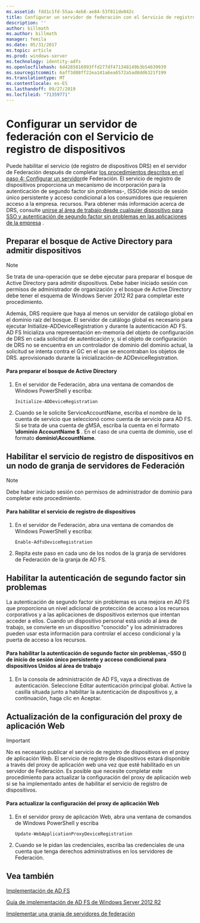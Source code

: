 ```yaml
---
ms.assetid: fdd1c1fd-55aa-4eb8-ae84-53f811de042c
title: Configurar un servidor de federación con el Servicio de registro de dispositivos
description: ''
author: billmath
ms.author: billmath
manager: femila
ms.date: 05/31/2017
ms.topic: article
ms.prod: windows-server
ms.technology: identity-adfs
ms.openlocfilehash: 6d4285816993ffd277df471348149b3b54039939
ms.sourcegitcommit: 6aff3d88ff22ea141a6ea6572a5ad8dd6321f199
ms.translationtype: MT
ms.contentlocale: es-ES
ms.lasthandoff: 09/27/2019
ms.locfileid: "71359771"
---
```

# <a name="configure-a-federation-server-with-device-registration-service"></a>Configurar un servidor de federación con el Servicio de registro de dispositivos

Puede habilitar el servicio \(de registro de dispositivos DRS\) en el servidor de Federación después de completar [los procedimientos descritos en el paso 4: Configurar un servidor](https://technet.microsoft.com/library/dn303424.aspx)de Federación. El servicio de registro de dispositivos proporciona un mecanismo de incorporación para la autenticación de segundo factor sin problemas\-, \(SSO\)de inicio de sesión único persistente y acceso condicional a los consumidores que requieren acceso a la empresa. recursos. Para obtener más información acerca de DRS, consulte [unirse al área de trabajo desde cualquier dispositivo para SSO y autenticación de segundo factor sin problemas en las aplicaciones de la empresa](../../ad-fs/operations/Join-to-Workplace-from-Any-Device-for-SSO-and-Seamless-Second-Factor-Authentication-Across-Company-Applications.md) .  
  
## <a name="prepare-your-active-directory-forest-to-support-devices"></a>Preparar el bosque de Active Directory para admitir dispositivos  
  
> [!NOTE]  
> Se trata de una\-operación que se debe ejecutar para preparar el bosque de Active Directory para admitir dispositivos. Debe haber iniciado sesión con permisos de administrador de organización y el bosque de Active Directory debe tener el esquema de Windows Server 2012 R2 para completar este procedimiento.  
>   
> Además, DRS requiere que haya al menos un servidor de catálogo global en el dominio raíz del bosque. El servidor de catálogo global es necesario para ejecutar Initialize\-ADDeviceRegistration y durante la autenticación AD FS. AD FS Inicializa una representación en\-memoria del objeto de configuración de DRS en cada solicitud de autenticación y, si el objeto de configuración de DRS no se encuentra en un controlador de dominio del dominio actual, la solicitud se intenta contra el GC en el que se encontraban los objetos de DRS. aprovisionado durante la inicialización\-de ADDeviceRegistration.  
  
#### <a name="to-prepare-the-active-directory-forest"></a>Para preparar el bosque de Active Directory  
  
1.  En el servidor de Federación, abra una ventana de comandos de Windows PowerShell y escriba:  
  
    ```  
    Initialize-ADDeviceRegistration  
    ```  
  
2.  Cuando se le solicite ServiceAccountName, escriba el nombre de la cuenta de servicio que seleccionó como cuenta de servicio para AD FS.  Si se trata de una cuenta de gMSA, escriba la cuenta en el formato **\\dominio AccountName $** . En el caso de una cuenta de dominio, use el formato **dominio\\AccountName**.  
  
## <a name="enable-device-registration-service-on-a-federation-server-farm-node"></a>Habilitar el servicio de registro de dispositivos en un nodo de granja de servidores de Federación  
  
> [!NOTE]  
> Debe haber iniciado sesión con permisos de administrador de dominio para completar este procedimiento.  
  
#### <a name="to-enable-device-registration-service"></a>Para habilitar el servicio de registro de dispositivos  
  
1.  En el servidor de Federación, abra una ventana de comandos de Windows PowerShell y escriba:  
  
    ```  
    Enable-AdfsDeviceRegistration  
    ```  
  
2.  Repita este paso en cada uno de los nodos de la granja de servidores de Federación de la granja de AD FS.  
  
## <a name="enable-seamless-second-factor-authentication"></a>Habilitar la autenticación de segundo factor sin problemas  
La autenticación de segundo factor sin problemas es una mejora en AD FS que proporciona un nivel adicional de protección de acceso a los recursos corporativos y a las aplicaciones de dispositivos externos que intentan acceder a ellos. Cuando un dispositivo personal está unido al área de trabajo, se convierte en un dispositivo "conocido" y los administradores pueden usar esta información para controlar el acceso condicional y la puerta de acceso a los recursos.  
  
#### <a name="to-enable-seamless-second-factor-authentication-persistent-single-sign-on-sso-and-conditional-access-for-workplace-joined-devices"></a>Para habilitar la autenticación de segundo factor sin problemas,\-SSO \(\) de inicio de sesión único persistente y acceso condicional para dispositivos Unidos al área de trabajo  
  
1.  En la consola de administración de AD FS, vaya a directivas de autenticación. Seleccione Editar autenticación principal global. Active la casilla situada junto a habilitar la autenticación de dispositivos y, a continuación, haga clic en Aceptar.  
  
## <a name="update-the-web-application-proxy-configuration"></a>Actualización de la configuración del proxy de aplicación Web  
  
> [!IMPORTANT]  
> No es necesario publicar el servicio de registro de dispositivos en el proxy de aplicación Web.  El servicio de registro de dispositivos estará disponible a través del proxy de aplicación web una vez que esté habilitado en un servidor de Federación.  Es posible que necesite completar este procedimiento para actualizar la configuración del proxy de aplicación web si se ha implementado antes de habilitar el servicio de registro de dispositivos.  
  
#### <a name="to-update-the-web-application-proxy-configuration"></a>Para actualizar la configuración del proxy de aplicación Web  
  
1.  En el servidor proxy de aplicación Web, abra una ventana de comandos de Windows PowerShell y escriba  
  
    ```  
    Update-WebApplicationProxyDeviceRegistration  
    ```  
  
2.  Cuando se le pidan las credenciales, escriba las credenciales de una cuenta que tenga derechos administrativos en los servidores de Federación.  
  
## <a name="see-also"></a>Vea también 

[Implementación de AD FS](../../ad-fs/AD-FS-Deployment.md)  

[Guía de implementación de AD FS de Windows Server 2012 R2](../../ad-fs/deployment/Windows-Server-2012-R2-AD-FS-Deployment-Guide.md)  
 
[Implementar una granja de servidores de federación](../../ad-fs/deployment/Deploying-a-Federation-Server-Farm.md)  
  

